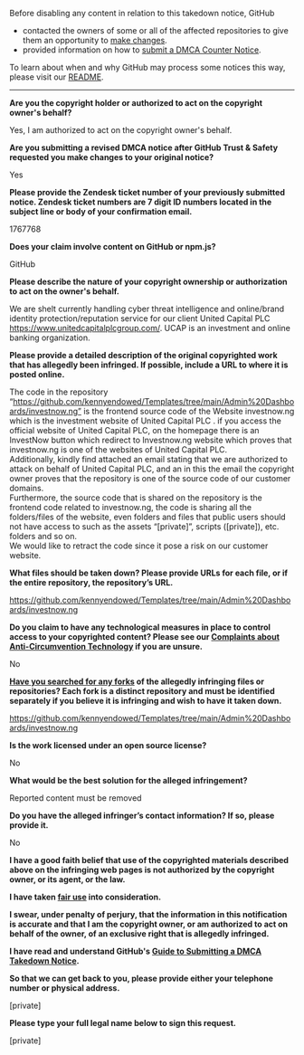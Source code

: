 Before disabling any content in relation to this takedown notice, GitHub
- contacted the owners of some or all of the affected repositories to give them an opportunity to [make changes](https://docs.github.com/en/github/site-policy/dmca-takedown-policy#a-how-does-this-actually-work).
- provided information on how to [submit a DMCA Counter Notice](https://docs.github.com/en/articles/guide-to-submitting-a-dmca-counter-notice).

To learn about when and why GitHub may process some notices this way, please visit our [README](https://github.com/github/dmca/blob/master/README.md#anatomy-of-a-takedown-notice).

---

**Are you the copyright holder or authorized to act on the copyright owner's behalf?**

Yes, I am authorized to act on the copyright owner's behalf.

**Are you submitting a revised DMCA notice after GitHub Trust & Safety requested you make changes to your original notice?**

Yes

**Please provide the Zendesk ticket number of your previously submitted notice. Zendesk ticket numbers are 7 digit ID numbers located in the subject line or body of your confirmation email.**

1767768

**Does your claim involve content on GitHub or npm.js?**

GitHub

**Please describe the nature of your copyright ownership or authorization to act on the owner's behalf.**

We are shelt currently handling cyber threat intelligence and online/brand identity protection/reputation service for our client United Capital PLC https://www.unitedcapitalplcgroup.com/. UCAP is an investment and online banking organization.

**Please provide a detailed description of the original copyrighted work that has allegedly been infringed. If possible, include a URL to where it is posted online.**

The code in the repository “https://github.com/kennyendowed/Templates/tree/main/Admin%20Dashboards/investnow.ng” is the frontend source code of the Website investnow.ng which is the investment website of United Capital PLC . if you access the official website of United Capital PLC, on the homepage there is an InvestNow button which redirect to Investnow.ng website which proves that investnow.ng is one of the websites of United Capital PLC.  
Additionally, kindly find attached an email stating that we are authorized to attack on behalf of United Capital PLC, and an in this the email the copyright owner proves that the repository is one of the source code of our customer domains.  
Furthermore, the source code that is shared on the repository is the frontend code related to investnow.ng, the code is sharing all the folders/files of the website, even folders and files that public users should not have access to such as the assets “[private]”, scripts ([private]), etc. folders and so on.  
We would like to retract the code since it pose a risk on our customer website.

**What files should be taken down? Please provide URLs for each file, or if the entire repository, the repository’s URL.**

https://github.com/kennyendowed/Templates/tree/main/Admin%20Dashboards/investnow.ng

**Do you claim to have any technological measures in place to control access to your copyrighted content? Please see our <a href="https://docs.github.com/articles/guide-to-submitting-a-dmca-takedown-notice#complaints-about-anti-circumvention-technology">Complaints about Anti-Circumvention Technology</a> if you are unsure.**

No

**<a href="https://docs.github.com/articles/dmca-takedown-policy#b-what-about-forks-or-whats-a-fork">Have you searched for any forks</a> of the allegedly infringing files or repositories? Each fork is a distinct repository and must be identified separately if you believe it is infringing and wish to have it taken down.**

https://github.com/kennyendowed/Templates/tree/main/Admin%20Dashboards/investnow.ng

**Is the work licensed under an open source license?**

No

**What would be the best solution for the alleged infringement?**

Reported content must be removed

**Do you have the alleged infringer’s contact information? If so, please provide it.**

No

**I have a good faith belief that use of the copyrighted materials described above on the infringing web pages is not authorized by the copyright owner, or its agent, or the law.**

**I have taken <a href="https://www.lumendatabase.org/topics/22">fair use</a> into consideration.**

**I swear, under penalty of perjury, that the information in this notification is accurate and that I am the copyright owner, or am authorized to act on behalf of the owner, of an exclusive right that is allegedly infringed.**

**I have read and understand GitHub's <a href="https://docs.github.com/articles/guide-to-submitting-a-dmca-takedown-notice/">Guide to Submitting a DMCA Takedown Notice</a>.**

**So that we can get back to you, please provide either your telephone number or physical address.**

[private]

**Please type your full legal name below to sign this request.**

[private]

